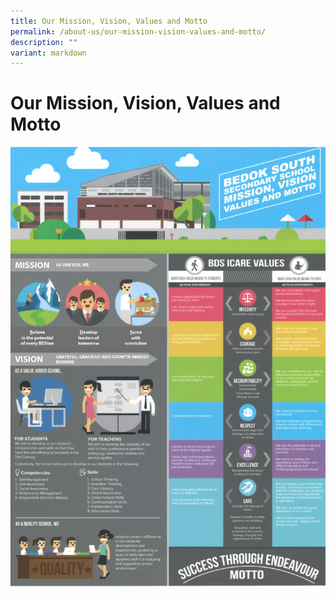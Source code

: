 ```yaml
---
title: Our Mission, Vision, Values and Motto
permalink: /about-us/our-mission-vision-values-and-motto/
description: ""
variant: markdown
---
```

Our Mission, Vision, Values and Motto
=====================================

![](/images/About%20Us/vmmv_trial.png)